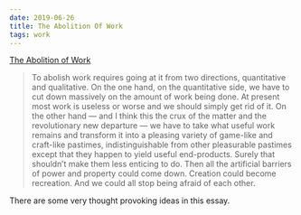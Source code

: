 ```yaml
---
date: 2019-06-26
title: The Abolition Of Work
tags: work
---
```


[The Abolition of Work](http://www.inspiracy.com/black/abolition/abolitionofwork.html) 

> To abolish work requires going at it from two directions, quantitative and qualitative. On the one hand, on the quantitative side, we have to cut down massively on the amount of work being done. At present most work is useless or worse and we should simply get rid of it. On the other hand — and I think this the crux of the matter and the revolutionary new departure — we have to take what useful work remains and transform it into a pleasing variety of game-like and craft-like pastimes, indistinguishable from other pleasurable pastimes except that they happen to yield useful end-products. Surely that shouldn’t make them less enticing to do. Then all the artificial barriers of power and property could come down. Creation could become recreation. And we could all stop being afraid of each other.

There are some very thought provoking ideas in this essay.